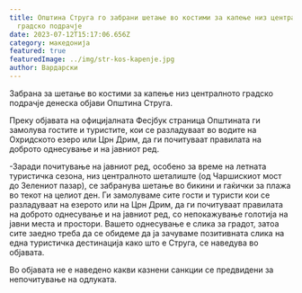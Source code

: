 ```yaml
---
title: Општина Струга го забрани шетање во костими за капење низ централното
  градско подрачје
date: 2023-07-12T15:17:06.656Z
category: македонија
featured: true
featuredImage: ../img/str-kos-kapenje.jpg
author: Вардарски
---
```

<!--StartFragment-->

Забрана за шетање во костими за капење низ централното градско подрачје денеска објави Општина Струга.

Преку објавата на официјалната Фесјбук страница Општината ги замолува гостите и туристите, кои се разладуваат во водите на Охридското езеро или Црн Дрим, да ги почитуваат правилата на доброто однесување и на јавниот ред.

\-Заради почитување на јавниот ред, особено за време на летната туристичка сезона, низ централното шеталиште (од Чаршискиот мост до Зелениот пазар), се забранува шетање во бикини и гаќички за плажа во текот на целиот ден. Ги замолуваме сите гости и туристи кои се разладуваат на езерото или на Црн Дрим, да ги почитуваат правилата на доброто однесување и на јавниот ред, со непокажување голотија на јавни места и простори. Вашето однесување е слика за градот, затоа сите заедно треба да се обидеме да ја зачуваме позитивната слика на една туристичка дестинација како што е Струга, се наведува во објавата.

Во објавата не е наведено какви казнени санкции се предвидени за непочитување на одлуката.

<!--EndFragment-->